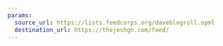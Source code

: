 ```yaml
---
params:
  source_url: https://lists.feedcorps.org/daveblogroll.opml
  destination_url: https://thejeshgn.com/feed/
---
```

